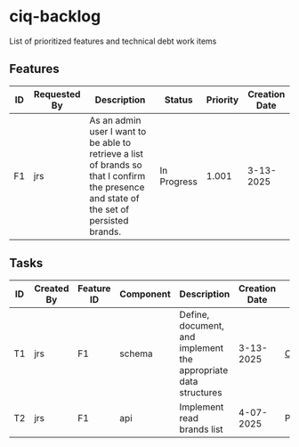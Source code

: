 # ciq-backlog
List of prioritized features and technical debt work items

## Features

| ID | Requested By | Description                                                                                                                              | Status      | Priority | Creation Date |
|----|--------------|------------------------------------------------------------------------------------------------------------------------------------------|-------------|----------|---------------|
| F1 | jrs          | As an admin user I want to be able to retrieve a list of brands so that I confirm the presence and state of the set of persisted brands. | In Progress | 1.001    | 3-13-2025     |



## Tasks

| ID | Created By | Feature ID | Component | Description                                                     | Creation Date | Status                                                        |
|----|------------|------------|-----------|-----------------------------------------------------------------|---------------|---------------------------------------------------------------|
| T1 | jrs        | F1         | schema    | Define, document, and implement the appropriate data structures | 3-13-2025     | [Complete](https://github.com/jrstiffler16/ciq-schema/pull/1) |
| T2 | jrs        | F1         | api       | Implement read brands list                                      | 4-07-2025     | Pending                                                       |
